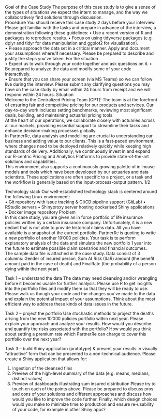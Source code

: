 Goal of the Case Study 
The purpose of this case study is to give a sense of the types of situations we expect the intern to manage, and the way we collaboratively find solutions through discussion.   
Procedure 
You should receive this case study 2 days before your interview. Please get familiar with the tasks and prepare in advance of the interview, a demonstration following these guidelines: 
•	Use a recent version of R and packages to reproduce results. 
•	Focus on using tidyverse packages (e.g. dplyr and tidyr for data manipulation and ggplot2 for visualization).  
•	Please approach the data set in a critical manner. Apply and document your assumptions where/if necessary. Please be prepared to describe and justify the steps you’ve taken. 
For the situation  
•	Expect us to walk through your code together and ask questions on it. 
•	Be prepared to analyze the data and modify some of your code interactively.  
•	Ensure that you can share your screen (via MS Teams) so we can follow live during the interview. 
Please submit any clarifying questions you may have on the case study by email within 24 hours from receipt and we will respond within 24 hours. 
Situation  
Welcome to the Centralized Pricing Team (CPT)! The team is at the forefront of ensuring fair and competitive pricing for our products and services. Our day-to-day work includes setting benchmarks, reviewing most significant deals, building, and maintaining actuarial pricing tools.  
At the heart of our operations, we collaborate closely with actuaries across all our markets, providing essential support to streamline their tasks and enhance decision-making processes globally.  
In PartnerRe, data analysis and modelling are crucial to understanding our business and adding value to our clients. This is a fast-paced environment, where changes need to be deployed relatively quickly while keeping high standards of delivery. Additionally, we continuously invest in and expand our R-centric Pricing and Analytics Platforms to provide state-of-the-art solutions and capabilities.  
This environment also supports a continuously growing palette of in-house models and tools which have been developed by our actuaries and data scientists. These applications are often specific to a project, or a task and the workflow is generally based on the input-process-output pattern. 
 	1/2
 
Technology stack 
Our well-established technology stack is centered around the following Linux environment:  
•	Git repository with issue tracking & CI/CD pipeline support (GitLab) 
•	RStudio servers 
•	Shinyproxy server hosting dockerised Shiny applications  
•	Docker image repository 
Problem  
In this case study, you are given an in force portfolio of life insurance policies written by a certain insurance company. Unfortunately, it is a new cedant that is not able to provide historical claims data. All you have available is a snapshot of the current portfolio. PartnerRe is quoting to write a new portfolio of another 10’000 policies. Your task is to perform explanatory analysis of the data and simulate the new portfolio 1 year into the future to estimate possible claim scenarios and financial outcomes.  
The sample data file is attached in the case study. Data consist of 3 columns: Gender of insured person, Sum At Risk (SaR) amount (the benefit amount paid in the case of death) and FinalRate (the probability of a person dying within the next year). 



Task 1 – understand the data
The data may need cleansing and/or wrangling before it becomes usable for further analysis.
Please use R to get insights into the portfolio files and modify them so that they will be ready
to use.
Please walk us though your code and the changes you’ve made to the data and explain the
potential impact of your assumptions. Think about the most efficient way to address these
kinds of data issues in the future.

Task 2 – project the portfolio
Use stochastic methods to project the deaths arising from the new 10’000 policies portfolio
within next year. Please explain your approach and analyze your results. How would you
describe and quantify the risks associated with the portfolio? How would you think about
setting a premium rate which PartnerRe can charge to cover this portfolio over the next year?

Task 3 – build Shiny application (prototype) & present your results in visually
“attractive” form that can be presented to a non-technical audience.
Please create a Shiny application that allows for:
1) Ingestion of the cleansed files
2) Preview of the high-level summary of the data (e.g. means, medians, distinct values)
3) Preview of dashboards illustrating sum insured distribution
Please try to touch on each of the points above. Please be prepared to discuss pros and cons
of your solutions and different approaches and discuss how would you like to improve the
code further. Finally, which design choices would you make to minimize time to production
and ensure re-usability of your code, for example in other Shiny apps?
